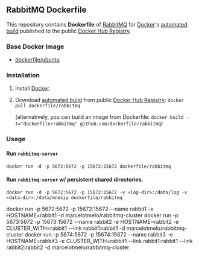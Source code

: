 ## RabbitMQ Dockerfile


This repository contains **Dockerfile** of [RabbitMQ](http://www.rabbitmq.com/) for [Docker](https://www.docker.com/)'s [automated build](https://registry.hub.docker.com/u/dockerfile/rabbitmq/) published to the public [Docker Hub Registry](https://registry.hub.docker.com/).


### Base Docker Image

* [dockerfile/ubuntu](http://dockerfile.github.io/#/ubuntu)


### Installation

1. Install [Docker](https://www.docker.com/).

2. Download [automated build](https://registry.hub.docker.com/u/dockerfile/rabbitmq/) from public [Docker Hub Registry](https://registry.hub.docker.com/): `docker pull dockerfile/rabbitmq`

   (alternatively, you can build an image from Dockerfile: `docker build -t="dockerfile/rabbitmq" github.com/dockerfile/rabbitmq`)


### Usage

#### Run `rabbitmq-server`

    docker run -d -p 5672:5672 -p 15672:15672 dockerfile/rabbitmq

#### Run `rabbitmq-server` w/ persistent shared directories.

    docker run -d -p 5672:5672 -p 15672:15672 -v <log-dir>:/data/log -v <data-dir>:/data/mnesia dockerfile/rabbitmq
docker run -p 5672:5672 -p 15672:15672 --name rabbit1 -e HOSTNAME=rabbit1 -d marcelotmelo/rabbitmq-cluster
docker run -p 5673:5672 -p 15673:15672 --name rabbit2 -e HOSTNAME=rabbit2 -e CLUSTER_WITH=rabbit1 --link rabbit1:rabbit1 -d marcelotmelo/rabbitmq-cluster
docker run -p 5674:5672 -p 15674:15672 --name rabbit3 -e HOSTNAME=rabbit3 -e CLUSTER_WITH=rabbit1 --link rabbit1:rabbit1 --link rabbit2:rabbit2 -d marcelotmelo/rabbitmq-cluster
